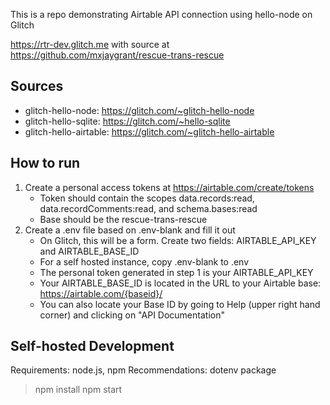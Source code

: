 This is a repo demonstrating Airtable API connection using hello-node on Glitch

https://rtr-dev.glitch.me with source at https://github.com/mxjaygrant/rescue-trans-rescue

## Sources

* glitch-hello-node: https://glitch.com/~glitch-hello-node
* glitch-hello-sqlite: https://glitch.com/~hello-sqlite
* glitch-hello-airtable: https://glitch.com/~glitch-hello-airtable

## How to run 

1. Create a personal access tokens at https://airtable.com/create/tokens
    * Token should contain the scopes data.records:read, data.recordComments:read, and schema.bases:read
    * Base should be the rescue-trans-rescue
2. Create a .env file based on .env-blank and fill it out
    * On Glitch, this will be a form. Create two fields: AIRTABLE_API_KEY and AIRTABLE_BASE_ID
    * For a self hosted instance, copy .env-blank to .env 
    * The personal token generated in step 1 is your AIRTABLE_API_KEY 
    * Your AIRTABLE_BASE_ID is located in the URL to your Airtable base: https://airtable.com/{baseid}/
    * You can also locate your Base ID by going to Help (upper right hand corner) and clicking on "API Documentation"

## Self-hosted Development
Requirements: node.js, npm
Recommendations: dotenv package

> npm install
> npm start